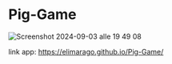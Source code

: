 # Pig-Game

![Screenshot 2024-09-03 alle 19 49 08](https://github.com/user-attachments/assets/ff31f037-ca7c-4a92-8c36-7bf2a72e8abb)

link app: https://elimarago.github.io/Pig-Game/
